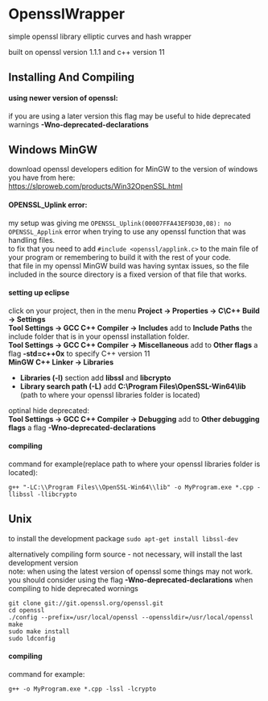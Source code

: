 # OpensslWrapper

simple openssl library elliptic curves and hash wrapper

built on openssl version 1.1.1 and c++ version 11

## Installing And Compiling

#### using newer version of openssl:
if you are using a later version this flag may be useful to hide deprecated warnings **-Wno-deprecated-declarations**    

## Windows MinGW

download openssl developers edition for MinGW to the version of windows you have from here:  
https://slproweb.com/products/Win32OpenSSL.html  

#### OPENSSL_Uplink error:

my setup was giving me `OPENSSL_Uplink(00007FFA43EF9D30,08): no OPENSSL_Applink` error when trying to use any openssl function that was handling files.  
to fix that you need to add `#include <openssl/applink.c>` to the main file of your program or remembering to build it with the rest of your code.  
that file in my openssl MinGW build was having syntax issues, so the file included in the source directory is a fixed version of that file that works.  

#### setting up eclipse

click on your project, then in the menu **Project -> Properties -> C\C++ Build -> Settings**  
**Tool Settings -> GCC C++ Compiler -> Includes** add to **Include Paths** the include folder that is in your openssl installation folder.  
**Tool Settings -> GCC C++ Compiler -> Miscellaneous** add to **Other flags** a flag **-std=c++0x** to specify C++ version 11  
**MinGW C++ Linker -> Libraries**  
* **Libraries (-l)** section add **libssl** and **libcrypto**  
* **Library search path (-L)** add **C:\Program Files\OpenSSL-Win64\lib** (path to where your openssl libraries folder is located)  

optinal hide deprecated:  
**Tool Settings -> GCC C++ Compiler -> Debugging** add to **Other debugging flags** a flag **-Wno-deprecated-declarations**  

#### compiling  
command for example(replace path to where your openssl libraries folder is located):

`g++ "-LC:\\Program Files\\OpenSSL-Win64\\lib" -o MyProgram.exe *.cpp -llibssl -llibcrypto`

## Unix

to install the development package `sudo apt-get install libssl-dev`

alternatively compiling form source - not necessary, will install the last development version  
note: when using the latest version of openssl some things may not work.  
      you should consider using the flag **-Wno-deprecated-declarations** when compiling to hide deprecated wornings  

```
git clone git://git.openssl.org/openssl.git
cd openssl
./config --prefix=/usr/local/openssl --openssldir=/usr/local/openssl
make
sudo make install
sudo ldconfig
```

#### compiling  
command for example:

`g++ -o MyProgram.exe *.cpp -lssl -lcrypto`
